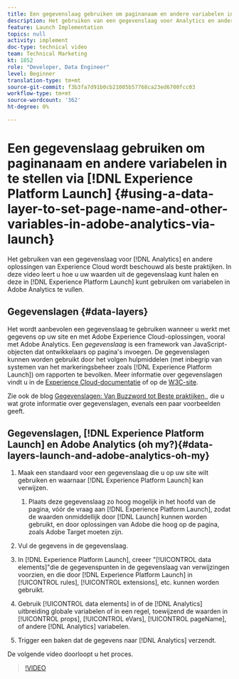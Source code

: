 ```yaml
---
title: Een gegevenslaag gebruiken om paginanaam en andere variabelen in Adobe Analytics in te stellen via Starten
description: Het gebruiken van een gegevenslaag voor Analytics en andere oplossingen van Experience Cloud wordt beschouwd als beste praktijken. In deze video leert u hoe u uw waarden uit de gegevenslaag kunt halen en deze in Launch kunt gebruiken om variabelen in Adobe Analytics te vullen.
feature: Launch Implementation
topics: null
activity: implement
doc-type: technical video
team: Technical Marketing
kt: 1852
role: "Developer, Data Engineer"
level: Beginner
translation-type: tm+mt
source-git-commit: f3b3fa7d91b0cb21005b57768ca23ed6700fcc03
workflow-type: tm+mt
source-wordcount: '362'
ht-degree: 0%

---
```



# Een gegevenslaag gebruiken om paginanaam en andere variabelen in te stellen via [!DNL Experience Platform Launch] {#using-a-data-layer-to-set-page-name-and-other-variables-in-adobe-analytics-via-launch}

Het gebruiken van een gegevenslaag voor [!DNL Analytics] en andere oplossingen van Experience Cloud wordt beschouwd als beste praktijken. In deze video leert u hoe u uw waarden uit de gegevenslaag kunt halen en deze in [!DNL Experience Platform Launch] kunt gebruiken om variabelen in Adobe Analytics te vullen.

## Gegevenslagen {#data-layers}

Het wordt aanbevolen een gegevenslaag te gebruiken wanneer u werkt met gegevens op uw site en met Adobe Experience Cloud-oplossingen, vooral met Adobe Analytics. Een _gegevenslaag_ is een framework van JavaScript-objecten dat ontwikkelaars op pagina&#39;s invoegen. De gegevenslagen kunnen worden gebruikt door het volgen hulpmiddelen (met inbegrip van systemen van het markeringsbeheer zoals [!DNL Experience Platform Launch]) om rapporten te bevolken. Meer informatie over gegevenslagen vindt u in de [Experience Cloud-documentatie](https://marketing.adobe.com/resources/help/en_US/sc/implement/ref-data-layer.html) of op de [W3C-site](https://www.w3.org/).

Zie ook de blog [Gegevenslagen: Van Buzzword tot Beste praktijken,](https://theblog.adobe.com/data-layers-buzzword-best-practice/), die u wat grote informatie over gegevenslagen, evenals een paar voorbeelden geeft.

## Gegevenslagen, [!DNL Experience Platform Launch] en Adobe Analytics (oh my?){#data-layers-launch-and-adobe-analytics-oh-my}

1. Maak een standaard voor een gegevenslaag die u op uw site wilt gebruiken en waarnaar [!DNL Experience Platform Launch] kan verwijzen.

   1. Plaats deze gegevenslaag zo hoog mogelijk in het hoofd van de pagina, vóór de vraag aan [!DNL Experience Platform Launch], zodat de waarden onmiddellijk door [!DNL Launch] kunnen worden gebruikt, en door oplossingen van Adobe die hoog op de pagina, zoals Adobe Target moeten zijn.

1. Vul de gegevens in de gegevenslaag.
1. In [!DNL Experience Platform Launch], creeer &quot;[!UICONTROL data elements]&quot;die de gegevenspunten in de gegevenslaag van verwijzingen voorzien, en die door [!DNL Experience Platform Launch] in [!UICONTROL rules], [!UICONTROL extensions], etc. kunnen worden gebruikt.
1. Gebruik [!UICONTROL data elements] in of de [!DNL Analytics] uitbreiding globale variabelen of in een regel, toewijzend de waarden in [!UICONTROL props], [!UICONTROL eVars], [!UICONTROL pageName], of andere [!DNL Analytics] variabelen.
1. Trigger een baken dat de gegevens naar [!DNL Analytics] verzendt.

De volgende video doorloopt u het proces.

>[!VIDEO](https://video.tv.adobe.com/v/25899/?quality=12)
